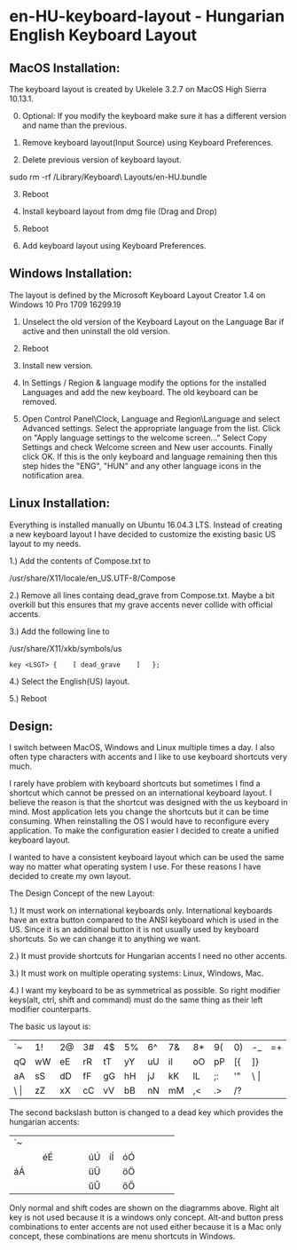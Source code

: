 # en-HU-keyboard-layout - Hungarian English Keyboard Layout

MacOS Installation:
---

The keyboard layout is created by  Ukelele 3.2.7 on MacOS High Sierra 10.13.1.

0. Optional: If you modify the keyboard make sure it has a different version and name than the previous.

1. Remove keyboard layout(Input Source) using Keyboard Preferences.

2. Delete previous version of keyboard layout. 

sudo rm -rf /Library/Keyboard\ Layouts/en-HU.bundle

3. Reboot

4. Install keyboard layout from dmg file (Drag and Drop)

5. Reboot

6. Add keyboard layout using Keyboard Preferences.

Windows Installation:
---

The layout is defined by the Microsoft Keyboard Layout Creator 1.4 on Windows 10 Pro 1709 16299.19

1. Unselect the old version of the Keyboard Layout on the Language Bar if active and then uninstall the old version.

2. Reboot

3. Install new version.

4. In Settings / Region & language modify the options for the installed Languages and add the new keyboard. The old keyboard can be removed.

5. Open Control Panel\Clock, Language and Region\Language and select Advanced settings. Select the appropriate language from the list. Click on "Apply language settings to the welcome screen..." Select Copy Settings and check Welcome screen and New user accounts. Finally click OK.
If this is the only keyboard and language remaining then this step hides the "ENG", "HUN" and any other language icons in the notification area.

Linux Installation:
---

Everything is installed manually on Ubuntu 16.04.3 LTS. Instead of creating a new keyboard layout I have decided to customize the existing basic US layout to my needs.

1.) Add the contents of Compose.txt to

/usr/share/X11/locale/en_US.UTF-8/Compose

2.) Remove all lines containg dead_grave from Compose.txt. Maybe a bit overkill but this ensures that my grave accents never collide with official accents.

3.) Add the following line to

/usr/share/X11/xkb/symbols/us

    key <LSGT> {	[ dead_grave	]	};

4.) Select the English(US) layout.

5.) Reboot

Design:
---

I switch between MacOS, Windows and Linux multiple times a day. I also often type characters with accents and I like to use keyboard shortcuts very much.

I rarely have problem with keyboard shortcuts but sometimes I find a shortcut which cannot be pressed on an international keyboard layout. I believe the reason is that the shortcut was designed with the us keyboard in mind. Most application lets you change the shortcuts but it can be time consuming. When reinstalling the OS I would have to reconfigure every application. To make the configuration easier I decided to create a unified keyboard layout.

I wanted to have a consistent keyboard layout which can be used the same way no matter what operating system I use. For these reasons I have decided to create my own layout.

The Design Concept of the new Layout:

1.) It must work on international keyboards only. International keyboards have an
extra button compared to the ANSI keyboard which is used in the US. Since it is an 
additional button it is not usually used by keyboard shortcuts. So we can change it to anything
we want. 

2.) It must provide shortcuts for Hungarian accents I need no other accents.

3.) It must work on multiple operating systems: Linux, Windows, Mac.

4.) I want my keyboard to be as symmetrical as possible. So right modifier keys(alt, ctrl, shift and command) must do the same thing as their left modifier counterparts.

The basic us layout is:

|       |    |    |    |    |    |    |    |    |    |    |       |    |
|----   |----|----|----|----|----|----|----|----|----|----|----   |----|
| `~    | 1! | 2@ | 3# | 4$ | 5% | 6^ | 7& | 8* | 9( | 0) | -_    | =+ | 
| qQ    | wW | eE | rR | tT | yY | uU | iI | oO | pP | [{ | ]}    |
| aA    | sS | dD | fF | gG | hH | jJ | kK | lL | ;: | '" | \\ \| |
| \\ \| | zZ | xX | cC | vV | bB | nN | mM | ,< | .> | /? |

The second backslash button is changed to a dead key which provides the hungarian accents:

|     |    |    |    |    |    |    |    |    |    |    |     |    |
|---- |----|----|----|----|----|----|----|----|----|----|---- |----|
| `~  |    |    |    |    |    |    |    |    |    |    |     |    | 
|     |    | éÉ |    |    |    | úÚ | íÍ | óÓ |    |    |     |
| áÁ  |    |    |    |    |    | üÜ |    | öÖ |    |    |     |
|     |    |    |    |    |    | űŰ |    | őŐ |    |    |

Only normal and shift codes are shown on the diagramms above. Right alt key is not used because it is a windows only concept. Alt-and button press combinations to enter accents are not used either because it is a Mac only concept, these combinations are menu shortcuts in Windows.
